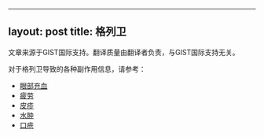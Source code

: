 
---
layout: post
title: 格列卫
---

文章来源于GIST国际支持。翻译质量由翻译者负责，与GIST国际支持无关。

对于格列卫导致的各种副作用信息，请参考：

- [眼部充血](../glwybcx/)
- [疲劳](../glwfzypl/)
- [皮疹](../glwpz/)
- [水肿](../glows/)
- [口疮](../kcfzy/)

